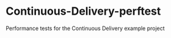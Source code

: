 Continuous-Delivery-perftest
============================

Performance tests for the Continuous Delivery example project